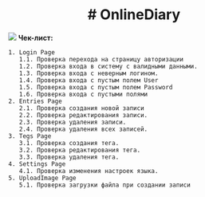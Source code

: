 <h1 align="center"># OnlineDiary </h1>

![](https://my.monkkee.com/#/)
**Чек-лист:**

	1. Login Page
       1.1. Проверка перехода на страницу авторизации
	   1.2. Проверка входа в систему с валидными данными.
	   1.3. Проверка входа с неверным логином.
	   1.4. Проверка входа с пустым полем User
	   1.5. Проверка входа с пустым полем Password
	   1.6. Проверка входа с пустыми полями
    2. Entries Page
       2.1. Проверка создания новой записи
	   2.2. Проверка редактирования записи.
	   2.3. Проверка удаления записи.
	   2.4. Проверка удаления всех записей.
	3. Tegs Page
       3.1. Проверка создания тега.
	   3.2. Проверка редактирования тега.
	   3.3. Проверка удаления тега.
	4. Settings Page
       4.1. Проверка изменения настроек языка.
    5. UploadImage Page
       5.1. Проверка загрузки файла при создании записи
